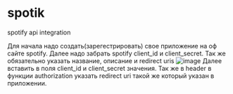# spotik
spotify api integration

Для начала надо создать(зарегестрировать) свое приложение на оф сайте spotify. Далее надо забрать spotify client_id и client_secret. Так же обязательно указать название, описание и redirect uris 
![image](https://github.com/voltako/spotik/assets/54960087/4066c472-4e38-4cf0-81ac-0fea72a2b11d)
Далее вставить в поля client_id и client_secret значения. Так же в header в функции authorization указать redirect uri такой же который указан в приложении.
